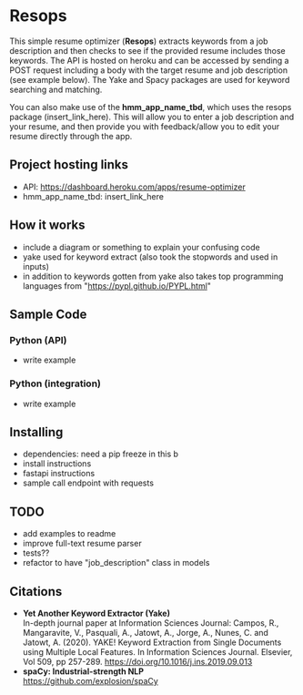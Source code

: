 # Resops
This simple resume optimizer (**Resops**) extracts keywords from a job description and then checks to see if
the provided resume includes those keywords. The API is hosted on heroku and can be accessed by sending a POST
request including a body with the target resume and job description (see example below). The Yake and Spacy packages
are used for keyword searching and matching.  
  
You can also make use of the **hmm_app_name_tbd**, which uses the resops package (insert_link_here). This will 
allow you to enter a job description and your resume, and then provide you with feedback/allow you to edit 
your resume directly through the app.

## Project hosting links
- API: https://dashboard.heroku.com/apps/resume-optimizer
- hmm_app_name_tbd: insert_link_here

## How it works
- include a diagram or something to explain your confusing code
- yake used for keyword extract (also took the stopwords and used in inputs)
- in addition to keywords gotten from yake also takes top programming languages from "https://pypl.github.io/PYPL.html"

## Sample Code
### Python (API)
- write example

### Python (integration)
- write example

## Installing 
- dependencies: need a pip freeze in this b
- install instructions
- fastapi instructions
- sample call endpoint with requests

## TODO
- add examples to readme
- improve full-text resume parser
- tests??
- refactor to have "job_description" class in models

## Citations
- **Yet Another Keyword Extractor (Yake)**  
In-depth journal paper at Information Sciences Journal: Campos, R., Mangaravite, V., Pasquali, A., Jatowt, A., Jorge, A., Nunes, C. and Jatowt, A. (2020). YAKE! Keyword Extraction from Single Documents using Multiple Local Features. In Information Sciences Journal. Elsevier, Vol 509, pp 257-289. https://doi.org/10.1016/j.ins.2019.09.013   
- **spaCy: Industrial-strength NLP**  
https://github.com/explosion/spaCy